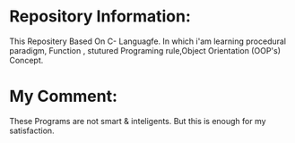# Repository Information:
This Repositery Based On C- Languagfe.
In which i'am learning  procedural paradigm,
Function , stutured Programing rule,Object Orientation
(OOP's) Concept.
# My Comment:
These Programs are not smart & inteligents. But this is enough for my satisfaction.
